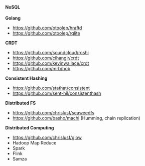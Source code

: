 #### NoSQL

**Golang**

- https://github.com/otoolep/hraftd
- https://github.com/otoolep/rqlite

**CRDT**

- https://github.com/soundcloud/roshi
- https://github.com/cihangir/crdt
- https://github.com/kevinwallace/crdt
- https://github.com/mrb/hob

**Consistent Hashing**

- https://github.com/stathat/consistent
- https://github.com/sent-hil/consistenthash

**Distributed FS**

- https://github.com/chrislusf/seaweedfs
- https://github.com/basho/machi (Humming, chain replication)

**Distributed Computing**

- https://github.com/chrislusf/glow
- Hadoop Map Reduce
- Spark
- Flink
- Samza


